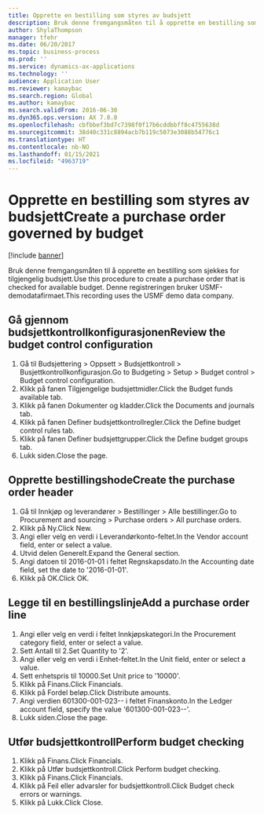 ```yaml
---
title: Opprette en bestilling som styres av budsjett
description: Bruk denne fremgangsmåten til å opprette en bestilling som sjekkes for tilgjengelig budsjett.
author: ShylaThompson
manager: tfehr
ms.date: 06/20/2017
ms.topic: business-process
ms.prod: ''
ms.service: dynamics-ax-applications
ms.technology: ''
audience: Application User
ms.reviewer: kamaybac
ms.search.region: Global
ms.author: kamaybac
ms.search.validFrom: 2016-06-30
ms.dyn365.ops.version: AX 7.0.0
ms.openlocfilehash: cbfbbef3bd7c7398f0f17b6cddbbff8c4755638d
ms.sourcegitcommit: 38d40c331c8894acb7b119c5073e3088b54776c1
ms.translationtype: HT
ms.contentlocale: nb-NO
ms.lasthandoff: 01/15/2021
ms.locfileid: "4963719"
---
```

# <a name="create-a-purchase-order-governed-by-budget"></a><span data-ttu-id="5e13b-103">Opprette en bestilling som styres av budsjett</span><span class="sxs-lookup"><span data-stu-id="5e13b-103">Create a purchase order governed by budget</span></span>

[!include [banner](../../includes/banner.md)]

<span data-ttu-id="5e13b-104">Bruk denne fremgangsmåten til å opprette en bestilling som sjekkes for tilgjengelig budsjett.</span><span class="sxs-lookup"><span data-stu-id="5e13b-104">Use this procedure to create a purchase order that is checked for available budget.</span></span> <span data-ttu-id="5e13b-105">Denne registreringen bruker USMF-demodatafirmaet.</span><span class="sxs-lookup"><span data-stu-id="5e13b-105">This recording uses the USMF demo data company.</span></span>


## <a name="review-the-budget-control-configuration"></a><span data-ttu-id="5e13b-106">Gå gjennom budsjettkontrollkonfigurasjonen</span><span class="sxs-lookup"><span data-stu-id="5e13b-106">Review the budget control configuration</span></span>
1. <span data-ttu-id="5e13b-107">Gå til Budsjettering > Oppsett > Budsjettkontroll > Busjettkontrollkonfigurasjon.</span><span class="sxs-lookup"><span data-stu-id="5e13b-107">Go to Budgeting > Setup > Budget control > Budget control configuration.</span></span>
2. <span data-ttu-id="5e13b-108">Klikk på fanen Tilgjengelige budsjettmidler.</span><span class="sxs-lookup"><span data-stu-id="5e13b-108">Click the Budget funds available tab.</span></span>
3. <span data-ttu-id="5e13b-109">Klikk på fanen Dokumenter og kladder.</span><span class="sxs-lookup"><span data-stu-id="5e13b-109">Click the Documents and journals tab.</span></span>
4. <span data-ttu-id="5e13b-110">Klikk på fanen Definer budsjettkontrollregler.</span><span class="sxs-lookup"><span data-stu-id="5e13b-110">Click the Define budget control rules tab.</span></span>
5. <span data-ttu-id="5e13b-111">Klikk på fanen Definer budsjettgrupper.</span><span class="sxs-lookup"><span data-stu-id="5e13b-111">Click the Define budget groups tab.</span></span>
6. <span data-ttu-id="5e13b-112">Lukk siden.</span><span class="sxs-lookup"><span data-stu-id="5e13b-112">Close the page.</span></span>

## <a name="create-the-purchase-order-header"></a><span data-ttu-id="5e13b-113">Opprette bestillingshode</span><span class="sxs-lookup"><span data-stu-id="5e13b-113">Create the purchase order header</span></span>
1. <span data-ttu-id="5e13b-114">Gå til Innkjøp og leverandører > Bestillinger > Alle bestillinger.</span><span class="sxs-lookup"><span data-stu-id="5e13b-114">Go to Procurement and sourcing > Purchase orders > All purchase orders.</span></span>
2. <span data-ttu-id="5e13b-115">Klikk på Ny.</span><span class="sxs-lookup"><span data-stu-id="5e13b-115">Click New.</span></span>
3. <span data-ttu-id="5e13b-116">Angi eller velg en verdi i Leverandørkonto-feltet.</span><span class="sxs-lookup"><span data-stu-id="5e13b-116">In the Vendor account field, enter or select a value.</span></span>
4. <span data-ttu-id="5e13b-117">Utvid delen Generelt.</span><span class="sxs-lookup"><span data-stu-id="5e13b-117">Expand the General section.</span></span>
5. <span data-ttu-id="5e13b-118">Angi datoen til 2016-01-01 i feltet Regnskapsdato.</span><span class="sxs-lookup"><span data-stu-id="5e13b-118">In the Accounting date field, set the date to '2016-01-01'.</span></span>
6. <span data-ttu-id="5e13b-119">Klikk på OK.</span><span class="sxs-lookup"><span data-stu-id="5e13b-119">Click OK.</span></span>

## <a name="add-a-purchase-order-line"></a><span data-ttu-id="5e13b-120">Legge til en bestillingslinje</span><span class="sxs-lookup"><span data-stu-id="5e13b-120">Add a purchase order line</span></span>
1. <span data-ttu-id="5e13b-121">Angi eller velg en verdi i feltet Innkjøpskategori.</span><span class="sxs-lookup"><span data-stu-id="5e13b-121">In the Procurement category field, enter or select a value.</span></span>
2. <span data-ttu-id="5e13b-122">Sett Antall til 2.</span><span class="sxs-lookup"><span data-stu-id="5e13b-122">Set Quantity to '2'.</span></span>
3. <span data-ttu-id="5e13b-123">Angi eller velg en verdi i Enhet-feltet.</span><span class="sxs-lookup"><span data-stu-id="5e13b-123">In the Unit field, enter or select a value.</span></span>
4. <span data-ttu-id="5e13b-124">Sett enhetspris til 10000.</span><span class="sxs-lookup"><span data-stu-id="5e13b-124">Set Unit price to '10000'.</span></span>
5. <span data-ttu-id="5e13b-125">Klikk på Finans.</span><span class="sxs-lookup"><span data-stu-id="5e13b-125">Click Financials.</span></span>
6. <span data-ttu-id="5e13b-126">Klikk på Fordel beløp.</span><span class="sxs-lookup"><span data-stu-id="5e13b-126">Click Distribute amounts.</span></span>
7. <span data-ttu-id="5e13b-127">Angi verdien 601300-001-023-- i feltet Finanskonto.</span><span class="sxs-lookup"><span data-stu-id="5e13b-127">In the Ledger account field, specify the value '601300-001-023--'.</span></span>
8. <span data-ttu-id="5e13b-128">Lukk siden.</span><span class="sxs-lookup"><span data-stu-id="5e13b-128">Close the page.</span></span>

## <a name="perform-budget-checking"></a><span data-ttu-id="5e13b-129">Utfør budsjettkontroll</span><span class="sxs-lookup"><span data-stu-id="5e13b-129">Perform budget checking</span></span>
1. <span data-ttu-id="5e13b-130">Klikk på Finans.</span><span class="sxs-lookup"><span data-stu-id="5e13b-130">Click Financials.</span></span>
2. <span data-ttu-id="5e13b-131">Klikk på Utfør budsjettkontroll.</span><span class="sxs-lookup"><span data-stu-id="5e13b-131">Click Perform budget checking.</span></span>
3. <span data-ttu-id="5e13b-132">Klikk på Finans.</span><span class="sxs-lookup"><span data-stu-id="5e13b-132">Click Financials.</span></span>
4. <span data-ttu-id="5e13b-133">Klikk på Feil eller advarsler for budsjettkontroll.</span><span class="sxs-lookup"><span data-stu-id="5e13b-133">Click Budget check errors or warnings.</span></span>
5. <span data-ttu-id="5e13b-134">Klikk på Lukk.</span><span class="sxs-lookup"><span data-stu-id="5e13b-134">Click Close.</span></span>

